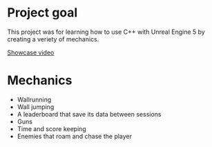 # Project goal

This project was for learning how to use C++ with Unreal Engine 5 by creating a veriety of mechanics.

[Showcase video](https://www.youtube.com/watch?v=bmsgi2GhhFM&t=3s)

# Mechanics

- Wallrunning 
- Wall jumping
- A leaderboard that save its data between sessions
- Guns
- Time and score keeping
- Enemies that roam and chase the player
